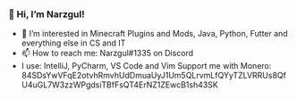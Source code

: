 ### 👋 Hi, I’m Narzgul!
- 👀 I’m interested in Minecraft Plugins and Mods, Java, Python, Futter and everything else in CS and IT
- 📫 How to reach me: Narzgul#1335 on Discord
- I use: IntelliJ, PyCharm, VS Code and Vim
Support me with Monero: 84SDsYwVFqE2otvhRmvhUdDmuaUyJ1Um5QLrvmLfQYyTZLVRRUs8QfU4uGL7W3zzWPgdsiTBfFsQT4ErNZ1ZEwcB1sh43SK
<!---
Narzgul/Narzgul is a ✨ special ✨ repository because its `README.md` (this file) appears on your GitHub profile.
You can click the Preview link to take a look at your changes.
--->
